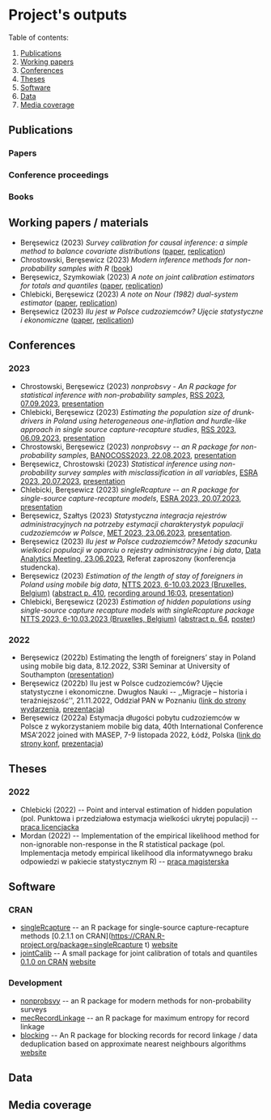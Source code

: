 # Project's outputs

Table of contents:

1. [Publications](#Publications)
2. [Working papers](#working-papers)
3. [Conferences](#conferences)
4. [Theses](#theses)
5. [Software](#software)
6. [Data](#data)
7. [Media coverage](#media-coverage)

## Publications 

### Papers

### Conference proceedings

### Books 

## Working papers / materials

+ Beręsewicz (2023) *Survey calibration for causal inference: a simple method to balance covariate distributions* ([paper](https://github.com/ncn-foreigners/paper-note-quantiles-obs-studies/blob/main/paper/2023-beresewicz-causal-balancing.pdf), [replication](https://github.com/ncn-foreigners/paper-note-quantiles-obs-studies))
+ Chrostowski, Beręsewicz (2023) *Modern inference methods for non-probability samples with R* ([book](https://ncn-foreigners.github.io/nonprobsvy-book/))
+ Beręsewicz, Szymkowiak (2023) *A note on joint calibration estimators for totals and quantiles*  ([paper](https://github.com/ncn-foreigners/paper-note-joint-calibration/blob/main/paper/beresewicz-szymkowiak-jointcalib.pdf), [replication](https://github.com/ncn-foreigners/paper-note-joint-calibration))
+ Chlebicki, Beręsewicz (2023) *A note on Nour (1982) dual-system estimator*  ([paper](https://github.com/ncn-foreigners/paper-nour-note/blob/main/paper/note_on_nour.pdf), [replication](https://github.com/ncn-foreigners/paper-nour-note))
+ Beręsewicz (2023) *Ilu jest w Polsce cudzoziemców? Ujęcie statystyczne i ekonomiczne* ([paper](https://github.com/ncn-foreigners/paper-pan-short/blob/main/pan-artykul.pdf), [replication](https://github.com/ncn-foreigners/paper-pan-short))

## Conferences

### 2023 

+ Chrostowski, Beręsewicz (2023) *nonprobsvy - An R package for statistical inference with non-probability samples*, [RSS 2023, 07.09.2023](https://virtual.oxfordabstracts.com/#/event/4019/submission/86), [presentation](presentations/2023-chrostowski-rss.pdf)
+ Chlebicki, Beręsewicz (2023) *Estimating the population size of drunk-drivers in Poland using heterogeneous one-inflation and hurdle-like approach in single source capture-recapture studies*, [RSS 2023, 06.09.2023](https://virtual.oxfordabstracts.com/#/event/4019/submission/88), [presentation](presentations/2023-chlebicki-rss.pdf)
+ Chrostowski, Beręsewicz (2023) *nonprobsvy -- an R package for non-probability samples*, [BANOCOSS2023, 22.08.2023](https://wiki.helsinki.fi/display/BNU/BANOCOSS2023), [presentation](presentations/2023-chrostowski-banocoss2023.pdf)
+ Beręsewicz, Chrostowski (2023) *Statistical inference using non-probability survey samples with misclassification in all variables*, [ESRA 2023, 20.07.2023](https://www.europeansurveyresearch.org/conference/milan-2023/), [presentation](presentations/2023-beresewicz-esra.pdf)
+ Chlebicki, Beręsewicz (2023) *singleRcapture -- an R package for single-source capture-recapture models*, [ESRA 2023, 20.07.2023](https://www.europeansurveyresearch.org/conference/milan-2023/), [presentation](presentations/2023-chlebicki-esra.pdf)
+ Beręsewicz, Szałtys (2023) *Statystyczna integracja rejestrów administracyjnych na potrzeby estymacji charakterystyk populacji cudzoziemców w Polsce*, [MET 2023, 23.06.2023](https://met2023.stat.gov.pl/), [presentation](presentations/2023-beresewicz-met2023.pdf).
+ Beręsewicz (2023) *Ilu jest w Polsce cudzoziemców? Metody szacunku wielkości populacji w oparciu o rejestry administracyjne i big data*, [Data Analytics Meeting, 23.06.2023](https://zie.pg.edu.pl/wydarzenia-wzie/data-analytics-meeting), Referat zaproszony (konferencja studencka).
+ Beręsewicz (2023) *Estimation of the length of stay of foreigners in Poland using mobile big data*, [NTTS 2023, 6-10.03.2023 (Bruxelles, Belgium)](https://cros-legacy.ec.europa.eu/content/NTTS2023_en) ([abstract p. 410](https://cros-legacy.ec.europa.eu/sites/default/files/book_of_abstracts.pdf), [recording around 16:03](https://webcast.ec.europa.eu/ntts2023-day-2-gasp-20230308), [presentation](presentations/2023-beresewicz-ntts2023.pdf))
+ Chlebicki, Beręsewicz (2023) *Estimation of hidden populations using single-source capture recapture models with
singleRcapture package* [NTTS 2023, 6-10.03.2023 (Bruxelles, Belgium)](https://cros-legacy.ec.europa.eu/content/NTTS2023_en)  ([abstract p. 64](https://cros-legacy.ec.europa.eu/sites/default/files/book_of_abstracts.pdf), [poster](posters/2023-chlebicki-beresewicz-ntts2023-poster.pdf))

### 2022

+ Beręsewicz (2022b) Estimating the length of foreigners’ stay in Poland using mobile big data, 8.12.2022, S3RI Seminar at University of Southampton ([presentation](presentations/2022-beresewicz-s3ri.pdf))
+ Beręsewicz (2022b) Ilu jest w Polsce cudzoziemców? Ujęcie statystyczne i ekonomiczne. Dwugłos Nauki -- ,,Migracje – historia i teraźniejszość'', 21.11.2022, Oddział PAN w Poznaniu ([link do strony wydarzenia](https://poznan.pan.pl/?mec-events=migracje-historia-i-terazniejszosc-xxiv-sesja-naukowa-z-cyklu-dwuglos-nauki), [prezentacja](presentations/2022-beresewicz-pan.pdf))
+ Beręsewicz (2022a) Estymacja długości pobytu cudzoziemców w Polsce z wykorzystaniem mobile big data, 40th International Conference MSA'2022 joined with MASEP, 7-9  listopada 2022, Łódź, Polska ([link do strony konf](https://sites.google.com/view/msa2021pl/program/program-konferencji), [prezentacja](presentations/2022-beresewicz-s3ri.pdf))


## Theses

### 2022

+ Chlebicki (2022) -- Point and interval estimation of hidden population (pol. Punktowa i przedziałowa estymacja wielkości ukrytej populacji) -- [praca licencjacka](https://github.com/ncn-foreigners/graduation-theses/blob/main/2022-chlebicki.pdf)
+ Mordan (2022) --  Implementation of the empirical likelihood method for non-ignorable non-response in the R statistical package (pol. Implementacja metody empirical likelihood dla informatywnego braku odpowiedzi w pakiecie statystycznym R) -- [praca magisterska](https://github.com/ncn-foreigners/graduation-theses/blob/main/2022-mordan.pdf)

## Software

### CRAN

+ [singleRcapture](https://github.com/ncn-foreigners/singleRcapture) -- an R package for single-source capture-recapture methods [0.2.1.1 on CRAN](https://CRAN.R-project.org/package=singleRcapture t) [website](https://ncn-foreigners.github.io/singleRcapture/)
+ [jointCalib](https://github.com/ncn-foreigners/jointCalib) -- A small package for joint calibration of totals and quantiles [0.1.0 on CRAN](https://CRAN.R-project.org/package=jointCalib) [website](https://ncn-foreigners.github.io/jointCalib/)

### Development

+ [nonprobsvy](https://github.com/ncn-foreigners/nonprobsvy)  -- an R package for modern methods for non-probability surveys
+ [mecRecordLinkage](https://github.com/ncn-foreigners/mecRecordLinkage) -- an R package for maximum entropy for record linkage 
+ [blocking](https://github.com/ncn-foreigners/blocking) -- An R package for blocking records for record linkage / data deduplication based on approximate nearest neighbours algorithms [website](https://ncn-foreigners.github.io/blocking/)

## Data

## Media coverage
